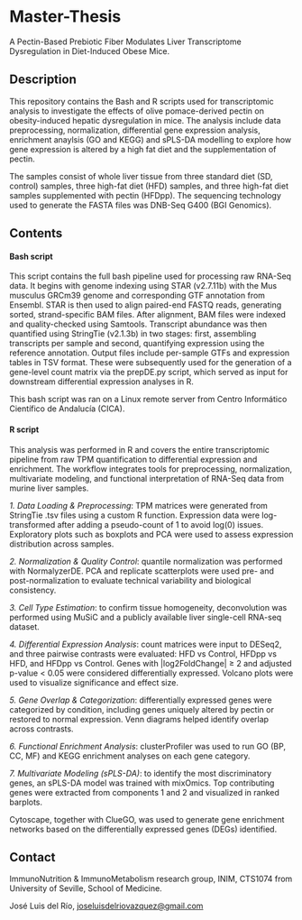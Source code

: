 # Master-Thesis
A Pectin-Based Prebiotic Fiber Modulates Liver Transcriptome Dysregulation in Diet-Induced Obese Mice.

## Description
This repository contains the Bash and R scripts used for transcriptomic analysis to investigate the effects of olive pomace-derived pectin  on obesity-induced hepatic dysregulation in mice. The analysis include data preprocessing, normalization, differential gene expression analysis, enrichment anaylsis (GO and KEGG) and sPLS-DA modelling to explore how gene expression is altered by a high fat diet and the supplementation of pectin. 

The samples consist of whole liver tissue from three standard diet (SD, control) samples, three high-fat diet (HFD) samples, and three high-fat diet samples supplemented with pectin (HFDpp). The sequencing technology used to generate the FASTA files was DNB-Seq G400 (BGI Genomics).

## Contents
#### Bash script
This script contains the full bash pipeline used for processing raw RNA-Seq data. It begins with genome indexing using STAR (v2.7.11b) with the Mus musculus GRCm39 genome and corresponding GTF annotation from Ensembl. STAR is then used to align paired-end FASTQ reads, generating sorted, strand-specific BAM files. After alignment, BAM files were indexed and quality-checked using Samtools. Transcript abundance was then quantified using StringTie (v2.1.3b) in two stages: first, assembling transcripts per sample and second, quantifying expression using the reference annotation. Output files include per-sample GTFs and expression tables in TSV format. These were subsequently used for the generation of a gene-level count matrix via the prepDE.py script, which served as input for downstream differential expression analyses in R.

This bash script was ran on a Linux remote server from Centro Informático Científico de Andalucía (CICA). 

#### R script
This analysis was performed in R and covers the entire transcriptomic pipeline from raw TPM quantification to differential expression and enrichment. The workflow integrates tools for preprocessing, normalization, multivariate modeling, and functional interpretation of RNA-Seq data from murine liver samples.

*1. Data Loading & Preprocessing*: TPM matrices were generated from StringTie .tsv files using a custom R function. Expression data were log-transformed after adding a pseudo-count of 1 to avoid log(0) issues. Exploratory plots such as boxplots and PCA were used to assess expression distribution across samples.

*2. Normalization & Quality Control*: quantile normalization was performed with NormalyzerDE. PCA and replicate scatterplots were used pre- and post-normalization to evaluate technical variability and biological consistency. 

*3. Cell Type Estimation*: to confirm tissue homogeneity, deconvolution was performed using MuSiC and a publicly available liver single-cell RNA-seq dataset.

*4. Differential Expression Analysis*: count matrices were input to DESeq2, and three pairwise contrasts were evaluated: HFD vs Control, HFDpp vs HFD, and HFDpp vs Control. Genes with |log2FoldChange| ≥ 2 and adjusted p-value < 0.05 were considered differentially expressed. Volcano plots were used to visualize significance and effect size.

*5. Gene Overlap & Categorization*: differentially expressed genes were categorized by condition, including genes uniquely altered by pectin or restored to normal expression. Venn diagrams helped identify overlap across contrasts.

*6. Functional Enrichment Analysis*: clusterProfiler was used to run GO (BP, CC, MF) and KEGG enrichment analyses on each gene category.

*7. Multivariate Modeling (sPLS-DA)*: to identify the most discriminatory genes, an sPLS-DA model was trained with mixOmics. Top contributing genes were extracted from components 1 and 2 and visualized in ranked barplots.

Cytoscape, together with ClueGO, was used to generate gene enrichment networks based on the differentially expressed genes (DEGs) identified.

## Contact
ImmunoNutrition & ImmunoMetabolism research group, INIM, CTS1074 from University of Seville, School of Medicine.

José Luis del Río, joseluisdelriovazquez@gmail.com
